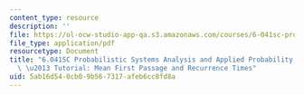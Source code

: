 ```yaml
---
content_type: resource
description: ''
file: https://ol-ocw-studio-app-qa.s3.amazonaws.com/courses/6-041sc-probabilistic-systems-analysis-and-applied-probability-fall-2013/5ab16d540cb09b567317afeb6cc8fd8a_MIT6_041SCF13_No_41_Ch7_MeanFirstpassage_26recurranceTimes_300k.pdf
file_type: application/pdf
resourcetype: Document
title: "6.041SC Probabilistic Systems Analysis and Applied Probability, Fall 2013Transcript\
  \ \u2013 Tutorial: Mean First Passage and Recurrence Times"
uid: 5ab16d54-0cb0-9b56-7317-afeb6cc8fd8a
---
```

